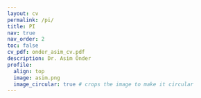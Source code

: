 ```yaml
---
layout: cv
permalink: /pi/
title: PI
nav: true
nav_order: 2
toc: false 
cv_pdf: onder_asim_cv.pdf
description: Dr. Asim Önder
profile:
  align: top
  image: asim.png
  image_circular: true # crops the image to make it circular
---
```

